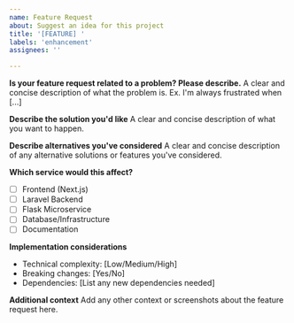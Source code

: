 ```yaml
---
name: Feature Request
about: Suggest an idea for this project
title: '[FEATURE] '
labels: 'enhancement'
assignees: ''

---
```


**Is your feature request related to a problem? Please describe.**
A clear and concise description of what the problem is. Ex. I'm always frustrated when [...]

**Describe the solution you'd like**
A clear and concise description of what you want to happen.

**Describe alternatives you've considered**
A clear and concise description of any alternative solutions or features you've considered.

**Which service would this affect?**
- [ ] Frontend (Next.js)
- [ ] Laravel Backend
- [ ] Flask Microservice
- [ ] Database/Infrastructure
- [ ] Documentation

**Implementation considerations**
- Technical complexity: [Low/Medium/High]
- Breaking changes: [Yes/No]
- Dependencies: [List any new dependencies needed]

**Additional context**
Add any other context or screenshots about the feature request here.
